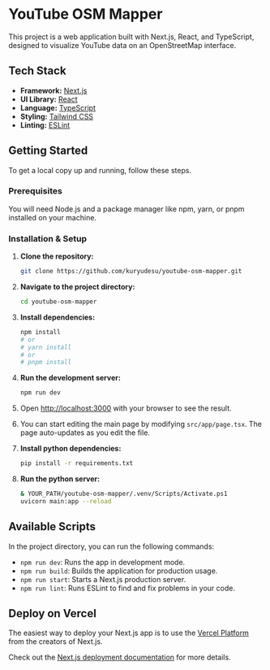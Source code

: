 # YouTube OSM Mapper

This project is a web application built with Next.js, React, and TypeScript, designed to visualize YouTube data on an OpenStreetMap interface.

## Tech Stack

*   **Framework:** [Next.js](https://nextjs.org/)
*   **UI Library:** [React](https://react.dev/)
*   **Language:** [TypeScript](https://www.typescriptlang.org/)
*   **Styling:** [Tailwind CSS](https://tailwindcss.com/)
*   **Linting:** [ESLint](https://eslint.org/)

## Getting Started

To get a local copy up and running, follow these steps.

### Prerequisites

You will need Node.js and a package manager like npm, yarn, or pnpm installed on your machine.

### Installation & Setup

1.  **Clone the repository:**
    ```sh
    git clone https://github.com/kuryudesu/youtube-osm-mapper.git
    ```

2.  **Navigate to the project directory:**
    ```sh
    cd youtube-osm-mapper
    ```

3.  **Install dependencies:**
    ```sh
    npm install
    # or
    # yarn install
    # or
    # pnpm install
    ```

4.  **Run the development server:**
    ```sh
    npm run dev
    ```

5.  Open [http://localhost:3000](http://localhost:3000) with your browser to see the result.
6.  You can start editing the main page by modifying `src/app/page.tsx`. The page auto-updates as you edit the file.
   
7.  **Install python dependencies:**
    ```sh
    pip install -r requirements.txt
    ```
8.  **Run the python server:**
    ```sh
    & YOUR_PATH/youtube-osm-mapper/.venv/Scripts/Activate.ps1
    uvicorn main:app --reload
    ```

## Available Scripts

In the project directory, you can run the following commands:

*   `npm run dev`: Runs the app in development mode.
*   `npm run build`: Builds the application for production usage.
*   `npm run start`: Starts a Next.js production server.
*   `npm run lint`: Runs ESLint to find and fix problems in your code.

## Deploy on Vercel

The easiest way to deploy your Next.js app is to use the [Vercel Platform](https://vercel.com/new?utm_medium=default-template&filter=next.js&utm_source=create-next-app&utm_campaign=create-next-app-readme) from the creators of Next.js.

Check out the [Next.js deployment documentation](https://nextjs.org/docs/app/building-your-application/deploying) for more details.
